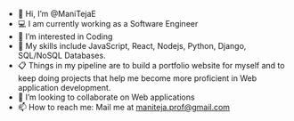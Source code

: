 - 👋 Hi, I’m @ManiTejaE
- 💻 I am currently working as a Software Engineer
- 👀 I’m interested in Coding
- 🌱 My skills include JavaScript, React, Nodejs, Python, Django, SQL/NoSQL Databases.
- 📋 Things in my pipeline are to build a portfolio website for myself and to keep doing projects that help me become more proficient in Web application development.
- 💞️ I’m looking to collaborate on Web applications
- 📫 How to reach me: Mail me at maniteja.prof@gmail.com

<!---
ManiTejaE/ManiTejaE is a ✨ special ✨ repository because its `README.md` (this file) appears on your GitHub profile.
You can click the Preview link to take a look at your changes.
--->
